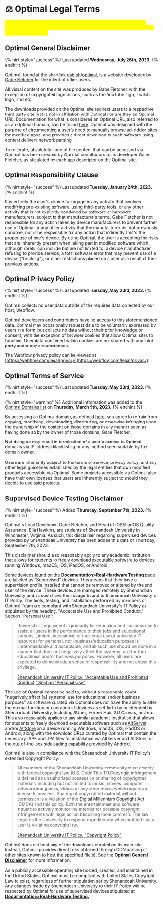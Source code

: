 # ⚖ Optimal Legal Terms

<mark style="color:yellow;">Please note that the next major version of Optimal (v11) is under active development. Some portions of these terms only pertain to Optimal as it is in a full release state.</mark>

## Optimal General Disclaimer

{% hint style="success" %}
Last updated **Wednesday, July 26th, 2023.**&#x20;
{% endhint %}

Optimal, found at the shortlink [dub.sh/optimal](https://dub.sh/optimal), is a website developed by [Gabe Fletcher](https://dub.sh/gabe) for the intent of other users.&#x20;

All visual content on the site was produced by Gabe Fletcher, with the exception of copyrighted logos/icons, such as the YouTube logo, Twitch logo, and etc.&#x20;

The downloads provided on the Optimal site redirect users to a respective third party site that is not in affiliation with Optimal nor are they an Optimal URL. Documentation for what is considered an Optimal URL, also referred to as an Optimal Domain, can be found [here](oor-site-structure.md#subdomains-and-redirects-chart). Optimal was designed with the purpose of circumventing a user's need to manually browse ad-ridden sites for modified apps, and provides a direct download to such software using content delivery network parsing.&#x20;

To reiterate, absolutely none of the content that can be accessed via Optimal has been created by Optimal contributors or its developer Gabe Fletcher, as stipulated by each app descriptor on the Optimal site.&#x20;

## Optimal Responsibility Clause

{% hint style="success" %}
Last updated **Tuesday, January 24th, 2023.**
{% endhint %}

It is entirely the user's choice to engage in any activity that involves modifying pre-existing software, using third-party tools, or any other activity that is not explicitly condoned by software or hardware manufacturers, subject to that manufacturer's terms. Gabe Fletcher is not responsible for any action taken by device manufacturers to prevent further use of Optimal or any other activity that the manufacturer did not previously condone, nor is he responsible for any action that indirectly limit's the proper use of one's device. By using Optimal, the user is accepting the risks that are inherently present when taking part in modified software which, although rarely, can include but are not limited to: a device manufacturer refusing to provide service, a total software error that may prevent use of a device ("bricking"), or other restrictions placed on a user as a result of their previous actions.

## Optimal Privacy Policy&#x20;

{% hint style="success" %}
Last updated **Tuesday, May 23rd, 2023.**&#x20;
{% endhint %}

Optimal collects no user data outside of the required data collected by our host, Webflow.

Optimal developers and contributors have no access to this aforementioned data. Optimal may occasionally request data to be voluntarily expressed by users in a form, but collects no data without their prior knowledge or consent, with the exception of browser cookies that allow Optimal sites to function. User data contained within cookies are not shared with any third party under any circumstances.

The Webflow privacy policy can be viewed at [https://webflow.com/legal/privacy](https://webflow.com/legal/privacy).

## Optimal Terms of Service

{% hint style="success" %}
Last updated **Tuesday, May 23rd, 2023.**&#x20;
{% endhint %}

{% hint style="warning" %}
Additional information was added to the [Optimal Domains list](https://optimaldocs.gitbook.io/optimal-docs-v3/documentation/optimal-on-readymag/oor-site-structure#subdomains-and-redirects-chart) on **Thursday, March 9th, 2023.**
{% endhint %}

By accessing an Optimal domain, as defined [here](oor-site-structure.md#subdomains-and-redirects-chart), you agree to refrain from copying, modifying, downloading, distributing, or otherwise infringing upon the ownership of the content on those domains in any manner seen as having done so by the owner of those domains, Gabe Fletcher.

Not doing so may result in termination of a user's access to Optimal domains via IP address blacklisting or any method seen suitable by the domain owner. \
\
Users are inherently subject to the terms of service, privacy policy, and any other legal guidelines established by the legal entities that own modified products accessible via Optimal. Some projects accessible via Optimal also have their own licenses that users are inherently subject to should they decide to use said projects.&#x20;

## Supervised Device Testing Disclaimer

{% hint style="success" %}
Added **Thursday, September 7th, 2023.**
{% endhint %}

Optimal's Lead Developer, Gabe Fletcher, and Head of iOS/iPadOS Quality Assurance, Ella Hawkins, are students of Shenandoah University in Winchester, Virginia. As such, this disclaimer regarding supervised devices provided by Shenandoah University has been added this date of Thursday, September 7th, 2023.

This disclaimer should also reasonably apply to any academic institution that allows for students to freely download executable software to devices running Windows, macOS, iOS, iPadOS, or Android.

Some devices found on the [**Documentation>Real-Hardware Testing**](real-hardware-testing.md) page are labeled as "Supervised" devices. This means that they have a supervision profile installed that cannot be removed or altered by the end user of the device. These devices are managed remotely by Shenandoah University and as such have their usage bound to Shenandoah University's IT Policy. The tools, testing, and installation performed by members of Optimal Team are compliant with Shenandoah University's IT Policy as stipulated by the heading, "Acceptable Use and Prohibited Conduct," Section "Personal Use":

> University IT equipment is primarily for education and business use to assist all users in the performance of their jobs and educational pursuits. Limited, occasional, or incidental use of university IT resources for personal, non-business/education purposes is understandable and acceptable, and all such use should be done in a manner that does not negatively affect the systems' use for their educational and/or business purposes. However, all users are expected to demonstrate a sense of responsibility and not abuse this privilege.\
> \
> [Shenandoah University IT Policy, "Acceptable Use and Prohibited Conduct," Section "Personal Use" ](https://sites.google.com/a/su.edu/itpolicy/home#h.p\_HOxgc2PBDi6a)

The use of Optimal cannot be said to, without a reasonable doubt, "negatively affect \[a] systems' use for educational and/or business purposes" as software curated via Optimal does not have the ability to alter the normal function or operation of devices as set forth by or intended by Shenandoah University, including SUnet, Hornet Hub, SU Canvas, and etc. This also reasonably applies to any similar academic institution that allows for students to freely download executable software such as [AltServer](https://faq.altstore.io/getting-started/how-to-install-altstore-macos) and/or [AltStore](https://altstore.io) on a device running Windows, macOS, iOS, iPadOS or Android, along with the download URLs curated by Optimal that contain the necessary .APK and .IPA files for installation via AltServer and AltStore, or the out-of-the-box sideloading capability provided by Android.

Optimal is also in compliance with the Shenandoah University IT Policy's extended Copyright Policy:

> All members of the Shenandoah University community must comply with federal copyright law (U.S. Code Title 17).Copyright infringement is defined as unauthorized possession or sharing of copyrighted materials, including but not limited to music, movies, computer software and games, videos or any other media which requires a license to possess. Sharing of copyrighted material without permission is a violation of the [Digital Millennium Copyright Act](https://www.copyright.gov/title17/92appb.html) (DMCA) and this policy. Both the entertainment and software industries actively monitor the Internet for possible copyright infringements with legal action becoming more common. The law requires the University to respond expeditiously when notified that a user is violating copyright law.\
> \
> [Shenandoah University IT Policy, "Copyright Policy"](https://sites.google.com/a/su.edu/itpolicy/home#h.p\_pdzDds\_MD6lH)

Optimal does not host any of the downloads curated on its main site. Instead, Optimal provides direct links obtained through CDN parsing of other sites known to host the specified file(s). See the [**Optimal General Disclaimer**](oor-legal-terms.md#optimal-general-disclaimer) for more information. \
\
As a publicly accessible operating site hosted, created, and maintained in the United States, Optimal must be compliant with United States Copyright Law to exist, regardless of further stipulation set by Shenandoah University. Any changes made by Shenandoah University to their IT Policy will be respected by Optimal for use of supervised devices stipulated at [**Documentation>Real-Hardware Testing.**](real-hardware-testing.md)

